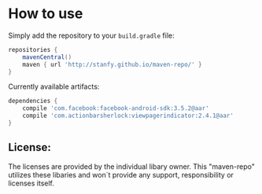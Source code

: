 How to use
========

Simply add the repository to your `build.gradle` file:

```groovy
repositories {
	mavenCentral()
    maven { url 'http://stanfy.github.io/maven-repo/' }
}
```

Currently available artifacts:

```groovy
dependencies {
    compile 'com.facebook:facebook-android-sdk:3.5.2@aar'
    compile 'com.actionbarsherlock:viewpagerindicator:2.4.1@aar'
}
```

License:
--------
The licenses are provided by the individual libary owner. This "maven-repo" utilizes these libaries and won´t provide any support, responsibility or licenses itself.
